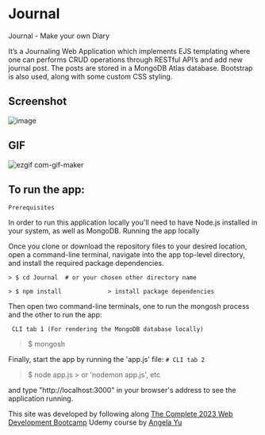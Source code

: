 # Journal

Journal - Make your own Diary

It’s a Journaling Web Application which implements EJS templating where one can performs CRUD operations through RESTful API’s and add new journal post. The posts are stored in a MongoDB Atlas database.
Bootstrap is also used, along with some custom CSS styling.

## Screenshot
![image](https://user-images.githubusercontent.com/63224718/216813586-6511c0d5-fc64-49d8-a281-9422a671396b.png)

## GIF
![ezgif com-gif-maker](https://user-images.githubusercontent.com/63224718/216813602-7949a6c5-f26e-4579-bd03-ceea7f79841a.gif)

## To run the app:
```Prerequisites```

In order to run this application locally you'll need to have Node.js installed in your system, as well as MongoDB.
Running the app locally

Once you clone or download the repository files to your desired location, open a command-line terminal, navigate into the app top-level directory, and install the required package dependencies.

``` > $ cd Journal  # or your chosen other directory name ```

``` > $ npm install             > install package dependencies ```

Then open two command-line terminals, one to run the mongosh process and the other to run the app:

`` CLI tab 1 (For rendering the MongoDB database locally)``
> $ mongosh

Finally, start the app by running the 'app.js' file:
`` # CLI tab 2 ``
> $ node app.js   > or 'nodemon app.js', etc

and type "http://localhost:3000" in your browser's address to see the application running.

This site was developed by following along [The Complete 2023 Web Development Bootcamp](https://www.udemy.com/course/the-complete-web-development-bootcamp/) Udemy course by [Angela Yu](https://www.google.com/search?client=firefox-b-d&q=angela-yu)
